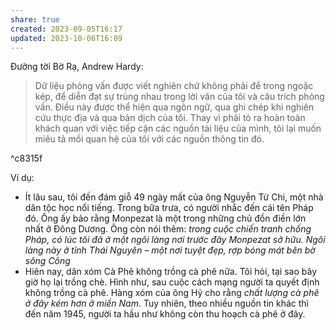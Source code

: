 ```yaml
---
share: true
created: 2023-09-05T16:17
updated: 2023-10-06T16:09
---
```

Đường tời Bờ Rạ, Andrew Hardy:
> Dữ liệu phỏng vấn được viết nghiên chứ không phải để trong ngoặc kép, để diễn đạt sự trùng nhau trong lời văn của tôi và câu trích phỏng vấn. Điều này được thể hiện qua ngôn ngữ, qua ghi chép khi nghiên cứu thực địa và qua bản dịch của tôi. Thay vì phải tỏ ra hoàn toàn khách quan với việc tiếp cận các nguồn tài liệu của mình, tôi lại muốn miêu tả mối quan hệ của tôi với các nguồn thông tin đó.

^c8315f

Ví dụ:
- Ít lâu sau, tôi đến đám giỗ 49 ngày mất của ông Nguyễn Từ Chi, một nhà dân tộc học nổi tiếng. Trong bữa trưa, có người nhắc đến cái tên Pháp đó. Ông ấy bảo rằng Monpezat là một trong những chủ đồn điền lớn nhất ở Đông Dương. Ông còn nói thêm: *trong cuộc chiến tranh chống Pháp, có lúc tôi đã ở một ngôi làng nơi trước đây Monpezat sở hữu. Ngôi làng này ở tỉnh Thái Nguyên – một nơi tuyệt đẹp, rợp bóng mát bên bờ sông Công*
- Hiên nay, dân xóm Cà Phê không trồng cà phê nữa. Tôi hỏi, tại sao bây giờ họ lại trồng chè. Hình như, sau cuộc cách mạng người ta quyết định không trồng cà phê. Hàng xóm của ông Hỷ cho rằng *chất lượng cà phê ở đây kém hơn ở miền Nam*. Tuy nhiên, theo nhiều nguồn tin khác thì đến năm 1945, người ta hầu như không còn thu hoạch cà phê ở đây.
